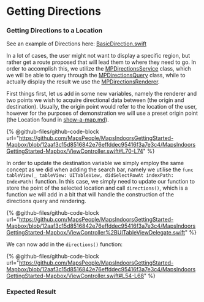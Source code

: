 # Getting Directions

### Getting Directions to a Location[​](https://docs.mapsindoors.com/getting-started/ios/v4/directions#getting-directions-to-a-location) <a href="#getting-directions-to-a-location" id="getting-directions-to-a-location"></a>

See an example of Directions here: [BasicDirection.swift](https://github.com/MapsPeople/MapsIndoorsSDK-iOS-Examples/blob/main/MapsIndoorsSDK-iOS-Examples/Getting%20Started/BasicDirection.swift)

In a lot of cases, the user might not want to display a specific region, but rather get a route proposed that will lead them to where they need to go. In order to accomplish this, we utilize the [MPDirectionsService](https://app.mapsindoors.com/mapsindoors/reference/ios/4.9.5/documentation/mapsindoors/mpdirectionsservice) class, which we will be able to query through the [MPDirectionsQuery](https://app.mapsindoors.com/mapsindoors/reference/ios/4.9.5/documentation/mapsindoors/mpdirectionsrenderer) class, while to actually display the result we use the [MPDirectionsRenderer](https://app.mapsindoors.com/mapsindoors/reference/ios/v4-doc/documentation/mapsindoors/mpdirectionsrenderer).

First things first, let us add in some new variables, namely the renderer and two points we wish to acquire directional data between (the origin and destination). Usually, the origin point would refer to the location of the user, however for the purposes of demonstration we will use a preset origin point (the Location found in [show-a-map.md](show-a-map.md "mention")).

{% @github-files/github-code-block url="https://github.com/MapsPeople/MapsIndoorsGettingStarted-Mapbox/blob/12aaf3c15d8516842e76effddec95416f3a7e3c4/MapsIndoorsGettingStarted-Mapbox/ViewController.swift#L70-L74" %}

In order to update the destination variable we simply employ the same concept as we did when adding the search bar, namely we utilise the `func tableView(_ tableView: UITableView, didSelectRowAt indexPath: IndexPath)` function. In this case, we simply need to update our function to store the point of the selected location and call `directions()`, which is a function we will add in a bit that will handle the construction of the directions query and rendering.

{% @github-files/github-code-block url="https://github.com/MapsPeople/MapsIndoorsGettingStarted-Mapbox/blob/12aaf3c15d8516842e76effddec95416f3a7e3c4/MapsIndoorsGettingStarted-Mapbox/ViewController%2BUITableViewDelegate.swift" %}

We can now add in the `directions()` function:

{% @github-files/github-code-block url="https://github.com/MapsPeople/MapsIndoorsGettingStarted-Mapbox/blob/12aaf3c15d8516842e76effddec95416f3a7e3c4/MapsIndoorsGettingStarted-Mapbox/ViewController.swift#L54-L68" %}

### Expected Result[​](https://docs.mapsindoors.com/getting-started/ios/v4/directions#expected-result) <a href="#expected-result" id="expected-result"></a>

<figure><img src="../../../.gitbook/assets/iOS Directions.gif" alt=""><figcaption></figcaption></figure>
